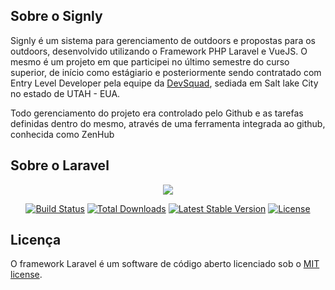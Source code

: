 ## Sobre o Signly



Signly é um sistema para gerenciamento de outdoors e propostas para os outdoors, desenvolvido utilizando o Framework PHP Laravel e VueJS.
O mesmo é um projeto em que participei no último semestre do curso superior, de início como estágiario e posteriormente sendo contratado com Entry Level Developer pela equipe da <a href="http://devsquad.com/">DevSquad</a>, sediada em Salt lake City no estado de UTAH - EUA.

Todo gerenciamento do projeto era controlado pelo Github e as tarefas definidas dentro do mesmo, através de uma ferramenta integrada ao github, conhecida como ZenHub
## Sobre o Laravel
<p align="center"><img src="https://laravel.com/assets/img/components/logo-laravel.svg"></p>

<p align="center">
<a href="https://travis-ci.org/laravel/framework"><img src="https://travis-ci.org/laravel/framework.svg" alt="Build Status"></a>
<a href="https://packagist.org/packages/laravel/framework"><img src="https://poser.pugx.org/laravel/framework/d/total.svg" alt="Total Downloads"></a>
<a href="https://packagist.org/packages/laravel/framework"><img src="https://poser.pugx.org/laravel/framework/v/stable.svg" alt="Latest Stable Version"></a>
<a href="https://packagist.org/packages/laravel/framework"><img src="https://poser.pugx.org/laravel/framework/license.svg" alt="License"></a>
</p>


## Licença

O framework Laravel é um software de código aberto licenciado sob o [MIT license](http://opensource.org/licenses/MIT).

